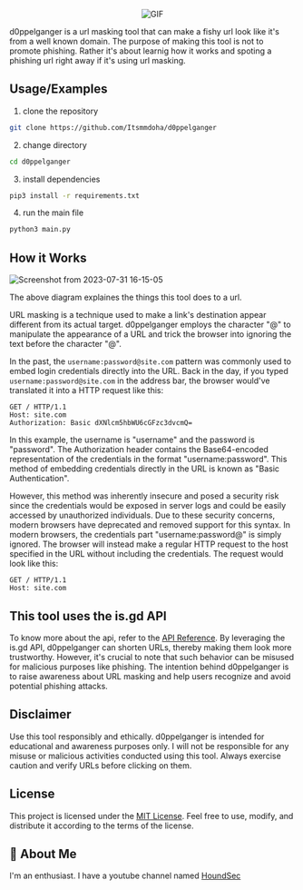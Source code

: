 <p align="center">
  <img src="https://github.com/Itsmmdoha/d0ppelganger/assets/70005698/68636dab-16dd-4bfe-980e-1658d2e835d3" alt="GIF">
</p>

d0ppelganger is a url masking tool that can make a fishy url look like it's from a well known domain.  The purpose of making this tool is not to promote phishing. Rather it's about learnig how it works and spoting a phishing url right away if it's using url masking.

## Usage/Examples
1. clone the repository
```bash
git clone https://github.com/Itsmmdoha/d0ppelganger
```
2. change directory
```bash
cd d0ppelganger
```
3. install dependencies
```bash
pip3 install -r requirements.txt
```
4. run the main file
```bash
python3 main.py
```

## How it Works
![Screenshot from 2023-07-31 16-15-05](https://github.com/Itsmmdoha/d0ppelganger/assets/70005698/aa5760d6-8f56-4918-82ff-a6a460b22589)

The above diagram explaines the things this tool does to a url. 

URL masking is a technique used to make a link's destination appear different from its actual target. d0ppelganger employs the character "@" to manipulate the appearance of a URL and trick the browser into ignoring the text before the character "@". 

In the past, the `username:password@site.com` pattern was commonly used to embed login credentials directly into the URL. 
Back in the day, if you typed `username:password@site.com` in the address bar, the browser would've translated it into a HTTP request like this:
```http
GET / HTTP/1.1
Host: site.com
Authorization: Basic dXNlcm5hbWU6cGFzc3dvcmQ=
```
In this example, the username is "username" and the password is "password". The Authorization header contains the Base64-encoded representation of the credentials in the format "username:password". This method of embedding credentials directly in the URL is known as "Basic Authentication".

However, this method was inherently insecure and posed a security risk since the credentials would be exposed in server logs and could be easily accessed by unauthorized individuals. Due to these security concerns, modern browsers have deprecated and removed support for this syntax.
In modern browsers, the credentials part "username:password@" is simply ignored. The browser will instead make a regular HTTP request to the host specified in the URL without including the credentials. The request would look like this:
```http
GET / HTTP/1.1
Host: site.com
```


## This tool uses the is.gd API

To know more about the api, refer to the [API Reference](https://is.gd/apishorteningreference.php).
By leveraging the is.gd API, d0ppelganger can shorten URLs, thereby making them look more trustworthy. However, it's crucial to note that such behavior can be misused for malicious purposes like phishing. The intention behind d0ppelganger is to raise awareness about URL masking and help users recognize and avoid potential phishing attacks.



## Disclaimer

Use this tool responsibly and ethically. d0ppelganger is intended for educational and awareness purposes only. I will not be  responsible for any misuse or malicious activities conducted using this tool. Always exercise caution and verify URLs before clicking on them.

## License

This project is licensed under the [MIT License](LICENSE). Feel free to use, modify, and distribute it according to the terms of the license.

## 🚀 About Me
I'm an enthusiast.
I have a youtube channel named [HoundSec](https://youtube.com/@HoundSec)
